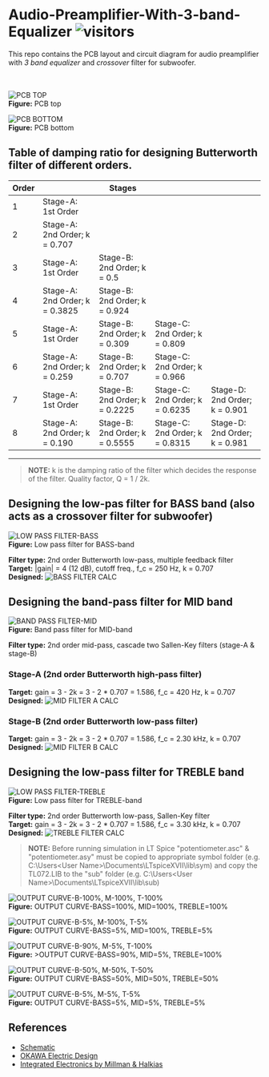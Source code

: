 # Audio-Preamplifier-With-3-band-Equalizer ![visitors](https://visitor-badge.glitch.me/badge?page_id=embeddedalpha.Audio-Preamplifier-With-3-band-Equalizer)
This repo contains the PCB layout and circuit diagram for audio preamplifier with *3 band equalizer* and *crossover* filter for subwoofer.<br/><br/><br/>

![PCB TOP](./image/pcb-top.png)
<br/>**Figure:** PCB top

![PCB BOTTOM](./image/pcb-bottom.png)
<br/>**Figure:** PCB bottom

## Table of damping ratio for designing Butterworth filter of different orders.
|Order||Stages|||
|-----|------|------|-----|-----|
|1|Stage-A: <br/>1st Order||||
|2|Stage-A: <br/>2nd Order; k = 0.707||||
|3|Stage-A: <br/>1st Order|Stage-B: <br/>2nd Order; k = 0.5|||
|4|Stage-A: <br/>2nd Order; k = 0.3825|Stage-B: <br/>2nd Order; k = 0.924|||
|5|Stage-A: <br/>1st Order|Stage-B: <br/>2nd Order; k = 0.309|Stage-C: <br/>2nd Order; k = 0.809||
|6|Stage-A: <br/>2nd Order; k = 0.259|Stage-B: <br/>2nd Order; k = 0.707|Stage-C: <br/>2nd Order; k = 0.966||
|7|Stage-A: <br/>1st Order|Stage-B: <br/>2nd Order; k = 0.2225|Stage-C: <br/>2nd Order; k = 0.6235|Stage-D: <br/>2nd Order; k = 0.901|
|8|Stage-A: <br/>2nd Order; k = 0.190|Stage-B: <br/>2nd Order; k = 0.5555|Stage-C: <br/>2nd Order; k = 0.8315|Stage-D: <br/>2nd Order; k = 0.981|
---

>**NOTE:** k is the damping ratio of the filter which decides the response of the filter. Quality factor, Q = 1 / 2k.

## Designing the low-pas filter for BASS band (also acts as a crossover filter for subwoofer)
![LOW PASS FILTER-BASS](./image/lpf-bass.png)
<br/>**Figure:** Low pass filter for BASS-band

**Filter type:** 2nd order Butterworth low-pass, multiple feedback filter <br/>
**Target:** |gain| = 4 (12 dB), cutoff freq., f_c = 250 Hz, k = 0.707 <br/>
**Designed:**
![BASS FILTER CALC](./image/bass-filter-calc.png)

## Designing the band-pass filter for MID band
![BAND PASS FILTER-MID](./image/bpf-mid.png)
<br/>**Figure:** Band pass filter for MID-band

**Filter type:** 2nd order mid-pass, cascade two Sallen-Key filters (stage-A & stage-B) <br/>
### Stage-A (2nd order Butterworth high-pass filter)
**Target:** gain = 3 - 2k = 3 - 2 * 0.707 = 1.586, f_c = 420 Hz, k = 0.707 <br/>
**Designed:**
![MID FILTER A CALC](./image/mid-filter-a-calc.png)

### Stage-B (2nd order Butterworth low-pass filter)
**Target:** gain = 3 - 2k = 3 - 2 * 0.707 = 1.586, f_c = 2.30 kHz, k = 0.707 <br/>
**Designed:**
![MID FILTER B CALC](./image/mid-filter-b-calc.png)

## Designing the low-pass filter for TREBLE band
![LOW PASS FILTER-TREBLE](./image/hpf-treble.png)
<br/>**Figure:** Low pass filter for TREBLE-band

**Filter type:** 2nd order Butterworth low-pass, Sallen-Key filter <br/>
**Target:** gain = 3 - 2k = 3 - 2 * 0.707 = 1.586, f_c = 3.30 kHz, k = 0.707 <br/>
**Designed:**
![TREBLE FILTER CALC](./image/treble-filter-calc.png)

>**NOTE:** Before running simulation in LT Spice "potentiometer.asc" & "potentiometer.asy" must be copied to appropriate symbol folder (e.g. C:\Users\<User Name>\Documents\LTspiceXVII\lib\sym) and copy the TL072.LIB to the "sub" folder (e.g. C:\Users\<User Name>\Documents\LTspiceXVII\lib\sub)

![OUTPUT CURVE-B-100%, M-100%, T-100%](./image/Audio-Preamplifier-3band-Response-100%-100%-100%-(B-M-T).png)
<br/>**Figure:** OUTPUT CURVE-BASS=100%, MID=100%, TREBLE=100%

![OUTPUT CURVE-B-5%, M-100%, T-5%](./image/Audio-Preamplifier-3band-Response-5%-100%-5%-(B-M-T).png)
<br/>**Figure:** OUTPUT CURVE-BASS=5%, MID=100%, TREBLE=5%

![OUTPUT CURVE-B-90%, M-5%, T-100%](./image/Audio-Preamplifier-3band-Response-90%-5%-100%-(B-M-T).png)
<br/>**Figure:** >OUTPUT CURVE-BASS=90%, MID=5%, TREBLE=100%

![OUTPUT CURVE-B-50%, M-50%, T-50%](./image/Audio-Preamplifier-3band-Response-50%-50%-50%-(B-M-T).png)
<br/>**Figure:** OUTPUT CURVE-BASS=50%, MID=50%, TREBLE=50%

![OUTPUT CURVE-B-5%, M-5%, T-5%](./image/Audio-Preamplifier-3band-Response-5%-5%-5%-(B-M-T).png)
<br/>**Figure:** OUTPUT CURVE-BASS=5%, MID=5%, TREBLE=5%

## References
- [Schematic](./Schematic/Schematic-Basic.pdf)
- [OKAWA Electric Design](http://sim.okawa-denshi.jp/en/Fkeisan.htm)
- [Integrated Electronics by Millman & Halkias](https://books.google.co.in/books/about/Integrated_Electronics.html?id=Qta8v9hJBMAC)
